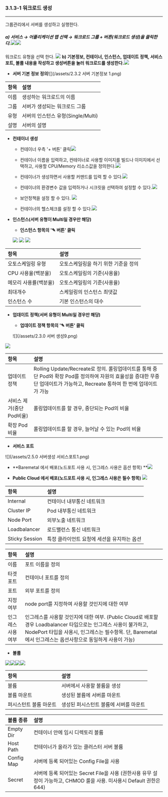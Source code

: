 ### 3.1.3-1 워크로드 생성

---

그룹관리에서 서버를 생성하고 실행한다.

##### a\) 서비스 → 어플리케이션 맵 선택 → 워크로드 그룹 + 버튼\(워크로드 생성\)을 클릭한다.![](/assets/KR/3.0.0/3.1.3-1_1.png)![](/assets/KR/3.0.0/3.1.3-1_2.png)
워크로드 유형을 선택 한다.
![](/assets/KR/3.0.0/3.1.3-1_3.png)
**b\) 기본정보, 컨테이너, 인스턴스, 업데이트 정책, 서비스 포트, 볼륨 내용을 작성하고 생성버튼을 눌러 워크로드를 생성한다.**![](/assets/KR/3.0.0/3.1.3-1_4.png)

* **서버 기본 정보 정의**![](/assets/2.3.2 서버 기본정보 1.png)

| **항목** | **설명** |
| :--- | :--- |
| 이름 | 생성하는 워크로드의 이름 |
| 그룹 | 서버가 생성되는 워크로드 그룹 |
| 유형 | 서버의 인스턴스 유형\(Single/Multi\) |
| 설명 | 서버의 설명 |

* **컨테이너 생성**

  * 컨테이너 우측 '+ 버튼' 클릭![](/assets/KR/2.5.3/3.1.3-1_5.png)

  * 컨테이너 이름을 입력하고, 컨테이너로 사용할 이미지를 빌드나 이미지에서 선택하고, 사용할 CPU/Memory 리소스값을 정의한다.![](/assets/KR/3.0.0/3.1.3-1_7.png)

  * 컨테이너가 생성하면서 사용할 커맨드를 입력 할 수 있다.![](/assets/KR/3.0.0/3.1.3-1_8.png)

  * 컨테이너의 환경변수 값을 입력하거나 시크릿을 선택하여 설정할 수 있다.![](/assets/KR/3.0.0/3.1.3-1_9.png)

  * 보안정책을 설정 할 수 있다.
  ![](/assets/KR/3.0.0/3.1.3-1_10.png)

  * 컨테이너의 헬스체크를 설정 할 수 있다.![](/assets/KR/3.0.0/3.1.3-1_11.png)

* **인스턴스\(서버 유형이 Multi일 경우만 해당\)**

  * **인스턴스 항목의 '✎ 버튼' 클릭**

  ![](/assets/KR/2.5.4/3.1.3-1_11.png)
  ![](/assets/KR/3.0.0/3.1.3-1_13.png)
  ![](/assets/KR/3.0.0/3.1.3-1_14.png)


| **항목** | **설명** |
| :--- | :--- |
| 오토스케일링 유형 | 오토스케일링을 하기 위한 기준을 정의 |
| CPU 사용율\(백분율\) | 오토스케일링의 기준\(사용율\) |
| 메모리 사용률\(백분율\) | 오토스케일링의 기준\(사용율\) |
| 최대개수 | 스케일링의 인스턴스 최댓값 |
| 인스턴스 수 | 기본 인스턴스의 대수 |

* **업데이트 정책\(서버 유형이 Multi일 경우만 해당\)**

  * **업데이트 정책 항목의 '✎ 버튼' 클릭**

  ![](/assets/2.3.0 서버 생성9.png)

![](/assets/KR/3.0.0/3.1.3-1_15.png)

| **항목** | **설명** |
| :--- | :--- |
| 업데이트 정책 | Rolling Update/Recreate로 정의. 롤링업데이트를 통해 중단 Pod와 확장 Pod를 정의하여 자원의 효율성을 증대한 무중단 업데이트가 가능하고, Recreate 통하여 한 번에 업데이트가 가능 |
| 서비스 제거\(중단Pod비율\) | 롤링업데이트를 할 경우, 중단되는 Pod의 비율 |
| 확장 Pod비율 | 롤링업데이트를 할 경우, 늘어날 수 있는 Pod의 비율 |

* **서비스 포트**

![](/assets/2.5.0 서버생성 서비스포트1.png)

* **Baremetal 에서 배포\(노드포트 사용 시, 인그레스 사용은 옵션 항목\)  **![](/assets/KR/3.0.0/3.1.3-1_17.png)

* **Public Cloud 에서 배포\(노드포트 사용 시, 인그레스 사용은 필수 항목\)** ![](/assets/KR/3.0.0/3.1.3-1_18.png)

| **항목** | **설명** |
| :--- | :--- |
| Internal | 컨테이너 내부통신 네트워크 |
| Cluster IP | Pod 내부통신 네트워크 |
| Node Port | 외부노출 네트워크 |
| Loadbalancer | 로드밸런스 통신 네트워크 |
| Sticky Session | 특정 클라이언트 요청에 세션을 유지하는 옵션 |


| **항목** | **설명** |
| :--- | :--- |
| 이름 | 포트 이름을 정의 |
| 타겟 포트 | 컨테이너 포트를 정의 |
| 포트 | 외부 포트를 정의 |
| 지정 여부 | node port를 지정하여 사용할 것인지에 대한 여부 |
| 인그레스 사용 여부 | 인그레스를 사용할 것인지에 대한 여부. \(Public Cloud로 배포할 경우 Loadbalancer 타입으로는 인그레스 사용이 불가하고, NodePort 타입을 사용시, 인그레스는 필수항목. 단, Baremetal에서 인그레스는 옵션사항으로 동일하게 사용이 가능\) |

* **볼륨**

![](/assets/KR/3.0.0/3.1.3-1_19.png)![](/assets/KR/3.0.0/3.1.3-1_20.png)![](/assets/KR/3.0.0/3.1.3-1_21.png)![](/assets/KR/3.0.0/3.1.3-1_22.png)

| **항목** | 설명 |
| :--- | :--- |
| 볼륨 | 서버에서 사용할 볼륨을 생성 |
| 볼륨 마운트 | 생성된 볼륨에 서버를 마운트 |
| 퍼시스턴트 볼륨 마운트 |생성된 퍼시스턴트 볼륨에 서버를 마운트 |

| **볼륨 종류** | **설명** |
| :--- | :--- |
| Empty Dir | 컨테이너 안에 임시 디렉토리 볼륨 |
| Host Path | 컨테이너가 올라가 있는 클러스터 서버 볼륨 |
| Config Map | 서버에 등록 되어있는 Config File을 사용 |
| Secret | 서버에 등록 되어있는 Secret File을 사용 \(권한사용 유무 설정이 가능하고, CHMOD 룰을 사용. 미사용시 Default 권한은 644\) |



